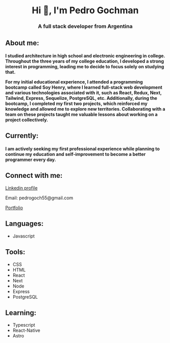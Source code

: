 <h1 align="center">Hi 👋, I'm Pedro Gochman</h1>
<h3 align="center">A full stack developer from Argentina</h3>

<h2>About me:</h2>
<h4>I studied architecture in high school and electronic engineering in college. Throughout the three years of my college education, I developed a strong interest in programming, leading me to decide to focus solely on studying that.

For my initial educational experience, I attended a programming bootcamp called Soy Henry, where I learned full-stack web development and various technologies associated with it, such as React, Redux, Next, Tailwind, Express, Sequelize, PostgreSQL, etc. Additionally, during the bootcamp, I completed my first two projects, which reinforced my knowledge and allowed me to explore new territories. Collaborating with a team on these projects taught me valuable lessons about working on a project collectively.
</h4>

<h2>Currently:</h2>
<h4>I am actively seeking my first professional experience while planning to continue my education and self-improvement to become a better programmer every day.</h4>

<h2 align="left">Connect with me:</h2>
<p align="left">
<a href="https://linkedin.com/in/pedro-gochman" target="blank">Linkedin profile</a>
</p>
<p>Email: pedrogoch55@gmail.com</p>
<p align="left">
<a href="https://pedrogochman.netlify.app/" target="blank">Portfolio</a>
</p>

<h2 align="left">Languages:</h2>
<p></p>
<ul>
  <li>Javascript</li>
</ul>
<h2>Tools: </h2>
<ul>
  <li>CSS</li>
  <li>HTML</li>
  <li>React</li>
  <li>Next</li>
  <li>Node</li>
  <li>Express</li>
  <li>PostgreSQL</li>
</ul>

<h2>Learning:</h2>
<ul>
  <li>Typescript</li>
  <li>React-Native</li>
  <li>Astro</li>
</ul>
